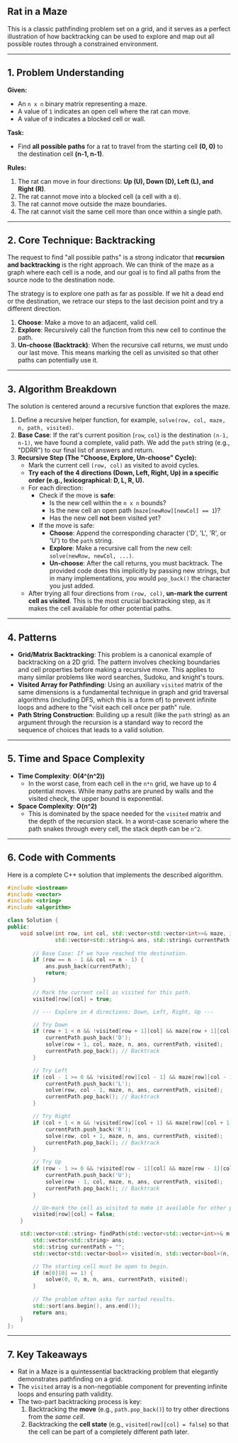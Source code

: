 ## **Rat in a Maze**

This is a classic pathfinding problem set on a grid, and it serves as a perfect illustration of how backtracking can be used to explore and map out all possible routes through a constrained environment.

-----

## **1. Problem Understanding**

**Given:**

  * An `n x n` binary matrix representing a maze.
  * A value of `1` indicates an open cell where the rat can move.
  * A value of `0` indicates a blocked cell or wall.

**Task:**

  * Find **all possible paths** for a rat to travel from the starting cell **(0, 0)** to the destination cell **(n-1, n-1)**.

**Rules:**

1.  The rat can move in four directions: **Up (U), Down (D), Left (L), and Right (R)**.
2.  The rat cannot move into a blocked cell (a cell with a `0`).
3.  The rat cannot move outside the maze boundaries.
4.  The rat cannot visit the same cell more than once within a single path.

-----

## **2. Core Technique: Backtracking**

The request to find "all possible paths" is a strong indicator that **recursion and backtracking** is the right approach. We can think of the maze as a graph where each cell is a node, and our goal is to find all paths from the source node to the destination node.

The strategy is to explore one path as far as possible. If we hit a dead end or the destination, we retrace our steps to the last decision point and try a different direction.

1.  **Choose**: Make a move to an adjacent, valid cell.
2.  **Explore**: Recursively call the function from this new cell to continue the path.
3.  **Un-choose (Backtrack)**: When the recursive call returns, we must undo our last move. This means marking the cell as unvisited so that other paths can potentially use it.

-----

## **3. Algorithm Breakdown**

The solution is centered around a recursive function that explores the maze.

1.  Define a recursive helper function, for example, `solve(row, col, maze, n, path, visited)`.
2.  **Base Case**: If the rat's current position (`row`, `col`) is the destination `(n-1, n-1)`, we have found a complete, valid path. We add the `path` string (e.g., "DDRR") to our final list of answers and return.
3.  **Recursive Step (The "Choose, Explore, Un-choose" Cycle):**
      * Mark the current cell `(row, col)` as visited to avoid cycles.
      * **Try each of the 4 directions (Down, Left, Right, Up) in a specific order (e.g., lexicographical: D, L, R, U).**
      * For each direction:
          * Check if the move is **safe**:
              * Is the new cell within the `n x n` bounds?
              * Is the new cell an open path (`maze[newRow][newCol] == 1`)?
              * Has the new cell **not** been visited yet?
          * If the move is safe:
              * **Choose**: Append the corresponding character ('D', 'L', 'R', or 'U') to the `path` string.
              * **Explore**: Make a recursive call from the new cell: `solve(newRow, newCol, ...)`.
              * **Un-choose**: After the call returns, you must backtrack. The provided code does this implicitly by passing new strings, but in many implementations, you would `pop_back()` the character you just added.
      * After trying all four directions from `(row, col)`, **un-mark the current cell as visited**. This is the most crucial backtracking step, as it makes the cell available for other potential paths.

-----

## **4. Patterns**

  * **Grid/Matrix Backtracking**: This problem is a canonical example of backtracking on a 2D grid. The pattern involves checking boundaries and cell properties before making a recursive move. This applies to many similar problems like word searches, Sudoku, and knight's tours.
  * **Visited Array for Pathfinding**: Using an auxiliary `visited` matrix of the same dimensions is a fundamental technique in graph and grid traversal algorithms (including DFS, which this is a form of) to prevent infinite loops and adhere to the "visit each cell once per path" rule.
  * **Path String Construction**: Building up a result (like the `path` string) as an argument through the recursion is a standard way to record the sequence of choices that leads to a valid solution.

-----

## **5. Time and Space Complexity**

  * **Time Complexity**: **O(4^(n^2))**
      * In the worst case, from each cell in the `n*n` grid, we have up to 4 potential moves. While many paths are pruned by walls and the visited check, the upper bound is exponential.
  * **Space Complexity**: **O(n^2)**
      * This is dominated by the space needed for the `visited` matrix and the depth of the recursion stack. In a worst-case scenario where the path snakes through every cell, the stack depth can be `n^2`.

-----

## **6. Code with Comments**

Here is a complete C++ solution that implements the described algorithm.

```cpp
#include <iostream>
#include <vector>
#include <string>
#include <algorithm>

class Solution {
public:
    void solve(int row, int col, std::vector<std::vector<int>>& maze, int n, 
               std::vector<std::string>& ans, std::string& currentPath, std::vector<std::vector<bool>>& visited) {
        
        // Base Case: If we have reached the destination.
        if (row == n - 1 && col == n - 1) {
            ans.push_back(currentPath);
            return;
        }

        // Mark the current cell as visited for this path.
        visited[row][col] = true;

        // --- Explore in 4 directions: Down, Left, Right, Up ---

        // Try Down
        if (row + 1 < n && !visited[row + 1][col] && maze[row + 1][col] == 1) {
            currentPath.push_back('D');
            solve(row + 1, col, maze, n, ans, currentPath, visited);
            currentPath.pop_back(); // Backtrack
        }

        // Try Left
        if (col - 1 >= 0 && !visited[row][col - 1] && maze[row][col - 1] == 1) {
            currentPath.push_back('L');
            solve(row, col - 1, maze, n, ans, currentPath, visited);
            currentPath.pop_back(); // Backtrack
        }

        // Try Right
        if (col + 1 < n && !visited[row][col + 1] && maze[row][col + 1] == 1) {
            currentPath.push_back('R');
            solve(row, col + 1, maze, n, ans, currentPath, visited);
            currentPath.pop_back(); // Backtrack
        }

        // Try Up
        if (row - 1 >= 0 && !visited[row - 1][col] && maze[row - 1][col] == 1) {
            currentPath.push_back('U');
            solve(row - 1, col, maze, n, ans, currentPath, visited);
            currentPath.pop_back(); // Backtrack
        }

        // Un-mark the cell as visited to make it available for other paths.
        visited[row][col] = false;
    }

    std::vector<std::string> findPath(std::vector<std::vector<int>>& m, int n) {
        std::vector<std::string> ans;
        std::string currentPath = "";
        std::vector<std::vector<bool>> visited(n, std::vector<bool>(n, false));

        // The starting cell must be open to begin.
        if (m[0][0] == 1) {
            solve(0, 0, m, n, ans, currentPath, visited);
        }
        
        // The problem often asks for sorted results.
        std::sort(ans.begin(), ans.end());
        return ans;
    }
};
```

-----

## **7. Key Takeaways**

  * Rat in a Maze is a quintessential backtracking problem that elegantly demonstrates pathfinding on a grid.
  * The `visited` array is a non-negotiable component for preventing infinite loops and ensuring path validity.
  * The two-part backtracking process is key:
    1.  Backtracking the **move** (e.g., `path.pop_back()`) to try other directions from the *same cell*.
    2.  Backtracking the **cell state** (e.g., `visited[row][col] = false`) so that the cell can be part of a completely different path later.